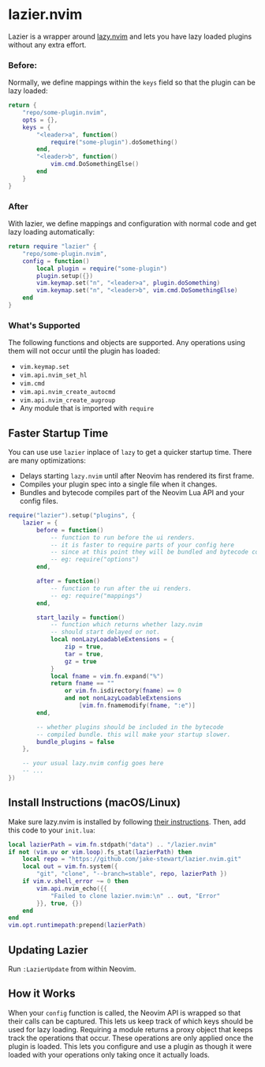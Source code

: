 # lazier.nvim
Lazier is a wrapper around [lazy.nvim](https://lazy.folke.io/) and lets you
have lazy loaded plugins without any extra effort.

### Before:
Normally, we define mappings within the `keys` field so that the plugin can
be lazy loaded:

```lua
return {
    "repo/some-plugin.nvim",
    opts = {},
    keys = {
        "<leader>a", function()
            require("some-plugin").doSomething()
        end,
        "<leader>b", function()
            vim.cmd.DoSomethingElse()
        end
    }
}
```

### After
With lazier, we define mappings and configuration with normal code and get
lazy loading automatically: 

```lua
return require "lazier" {
    "repo/some-plugin.nvim",
    config = function()
        local plugin = require("some-plugin")
        plugin.setup({})
        vim.keymap.set("n", "<leader>a", plugin.doSomething)
        vim.keymap.set("n", "<leader>b", vim.cmd.DoSomethingElse)
    end
}
```

### What's Supported
The following functions and objects are supported. Any operations using them
will not occur until the plugin has loaded:
- `vim.keymap.set`
- `vim.api.nvim_set_hl`
- `vim.cmd`
- `vim.api.nvim_create_autocmd`
- `vim.api.nvim_create_augroup`
- Any module that is imported with `require`

## Faster Startup Time
You can use use `lazier` inplace of `lazy` to get a quicker startup time.
There are many optimizations:
 - Delays starting `lazy.nvim` until after Neovim has rendered its first frame.
 - Compiles your plugin spec into a single file when it changes.
 - Bundles and bytecode compiles part of the Neovim Lua API and
   your config files.

```lua
require("lazier").setup("plugins", {
    lazier = {
        before = function()
            -- function to run before the ui renders.
            -- it is faster to require parts of your config here
            -- since at this point they will be bundled and bytecode compiled.
            -- eg: require("options")
        end,

        after = function()
            -- function to run after the ui renders.
            -- eg: require("mappings")
        end,

        start_lazily = function()
            -- function which returns whether lazy.nvim
            -- should start delayed or not.
            local nonLazyLoadableExtensions = {
                zip = true,
                tar = true,
                gz = true
            }
            local fname = vim.fn.expand("%")
            return fname == ""
                or vim.fn.isdirectory(fname) == 0
                and not nonLazyLoadableExtensions
                    [vim.fn.fnamemodify(fname, ":e")]
        end,

        -- whether plugins should be included in the bytecode
        -- compiled bundle. this will make your startup slower.
        bundle_plugins = false
    },

    -- your usual lazy.nvim config goes here
    -- ...
})
```


## Install Instructions (macOS/Linux)
Make sure lazy.nvim is installed by following
[their instructions](https://lazy.folke.io/installation).
Then, add this code to your `init.lua`:

```lua
local lazierPath = vim.fn.stdpath("data") .. "/lazier.nvim"
if not (vim.uv or vim.loop).fs_stat(lazierPath) then
    local repo = "https://github.com/jake-stewart/lazier.nvim.git"
    local out = vim.fn.system({
        "git", "clone", "--branch=stable", repo, lazierPath })
    if vim.v.shell_error ~= 0 then
        vim.api.nvim_echo({{
            "Failed to clone lazier.nvim:\n" .. out, "Error"
        }}, true, {})
    end
end
vim.opt.runtimepath:prepend(lazierPath)
```

## Updating Lazier
Run `:LazierUpdate` from within Neovim.

## How it Works
When your `config` function is called, the Neovim API is wrapped so that
their calls can be captured. This lets us keep track of which keys should be
used for lazy loading. Requiring a module returns a proxy object that keeps
track the operations that occur. These operations are only applied once the
plugin is loaded. This lets you configure and use a plugin as though it were
loaded with your operations only taking once it actually loads.
